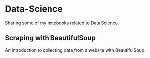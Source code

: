 # Data-Science
Sharing some of my notebooks related to Data Science.

## Scraping with BeautifulSoup
An introduction to collecting data from a website with BeautifulSoup.
